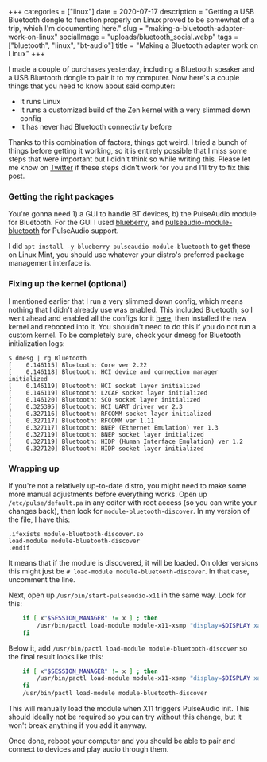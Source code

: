 +++
categories = ["linux"]
date = 2020-07-17
description = "Getting a USB Bluetooth dongle to function properly on Linux proved to be somewhat of a trip, which I'm documenting here."
slug = "making-a-bluetooth-adapter-work-on-linux"
socialImage = "uploads/bluetooth_social.webp"
tags = ["bluetooth", "linux", "bt-audio"]
title = "Making a Bluetooth adapter work on Linux"
+++

I made a couple of purchases yesterday, including a Bluetooth speaker and a USB Bluetooth dongle to pair it to my computer. Now here's a couple things that you need to know about said computer:

-   It runs Linux
-   It runs a customized build of the Zen kernel with a very slimmed down config
-   It has never had Bluetooth connectivity before

Thanks to this combination of factors, things got weird. I tried a bunch of things before getting it working, so it is entirely possible that I miss some steps that were important but I didn't think so while writing this. Please let me know on [Twitter](https://twitter.com/MSF_Jarvis) if these steps didn't work for you and I'll try to fix this post.

### Getting the right packages

You're gonna need 1) a GUI to handle BT devices, b) the PulseAudio module for Bluetooth. For the GUI I used [blueberry](http://packages.linuxmint.com/search.php?release=ulyana&section=main&keyword=blueberry), and [pulseaudio-module-bluetooth](https://packages.ubuntu.com/focal/pulseaudio-module-bluetooth) for PulseAudio support.

I did `apt install -y blueberry pulseaudio-module-bluetooth` to get these on Linux Mint, you should use whatever your distro's preferred package management interface is.

### Fixing up the kernel (optional)

I mentioned earlier that I run a very slimmed down config, which means nothing that I didn't already use was enabled. This included Bluetooth, so I went ahead and enabled all the configs for it [here](https://msfjarvis.dev/g/linux/992c2d8bce8b), then installed the new kernel and rebooted into it. You shouldn't need to do this if you do not run a custom kernel. To be completely sure, check your dmesg for Bluetooth initialization logs:

```shell
$ dmesg | rg Bluetooth
[    0.146115] Bluetooth: Core ver 2.22
[    0.146118] Bluetooth: HCI device and connection manager initialized
[    0.146119] Bluetooth: HCI socket layer initialized
[    0.146119] Bluetooth: L2CAP socket layer initialized
[    0.146120] Bluetooth: SCO socket layer initialized
[    0.325395] Bluetooth: HCI UART driver ver 2.3
[    0.327116] Bluetooth: RFCOMM socket layer initialized
[    0.327117] Bluetooth: RFCOMM ver 1.11
[    0.327117] Bluetooth: BNEP (Ethernet Emulation) ver 1.3
[    0.327119] Bluetooth: BNEP socket layer initialized
[    0.327119] Bluetooth: HIDP (Human Interface Emulation) ver 1.2
[    0.327120] Bluetooth: HIDP socket layer initialized
```

### Wrapping up

If you're not a relatively up-to-date distro, you might need to make some more manual adjustments before everything works. Open up `/etc/pulse/default.pa` in any editor with root access (so you can write your changes back), then look for `module-bluetooth-discover`. In my version of the file, I have this:

```pa
.ifexists module-bluetooth-discover.so
load-module module-bluetooth-discover
.endif
```

It means that if the module is discovered, it will be loaded. On older versions this might just be `# load-module module-bluetooth-discover`. In that case, uncomment the line.

Next, open up `/usr/bin/start-pulseaudio-x11` in the same way. Look for this:

```bash
    if [ x"$SESSION_MANAGER" != x ] ; then
        /usr/bin/pactl load-module module-x11-xsmp "display=$DISPLAY xauthority=$XAUTHORITY session_manager=$SESSION_MANAGER" > /dev/null
    fi
```

Below it, add `/usr/bin/pactl load-module module-bluetooth-discover` so the final result looks like this:

```bash
    if [ x"$SESSION_MANAGER" != x ] ; then
        /usr/bin/pactl load-module module-x11-xsmp "display=$DISPLAY xauthority=$XAUTHORITY session_manager=$SESSION_MANAGER" > /dev/null
    fi
    /usr/bin/pactl load-module module-bluetooth-discover
```

This will manually load the module when X11 triggers PulseAudio init. This should ideally not be required so you can try without this change, but it won't break anything if you add it anyway.

Once done, reboot your computer and you should be able to pair and connect to devices and play audio through them.
